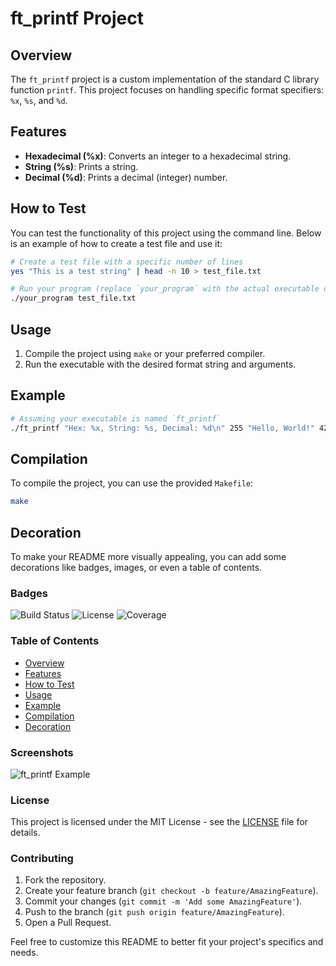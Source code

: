 # ft_printf Project

## Overview
The `ft_printf` project is a custom implementation of the standard C library function `printf`. This project focuses on handling specific format specifiers: `%x`, `%s`, and `%d`.

## Features
- **Hexadecimal (%x)**: Converts an integer to a hexadecimal string.
- **String (%s)**: Prints a string.
- **Decimal (%d)**: Prints a decimal (integer) number.

## How to Test
You can test the functionality of this project using the command line. Below is an example of how to create a test file and use it:

```sh
# Create a test file with a specific number of lines
yes "This is a test string" | head -n 10 > test_file.txt

# Run your program (replace `your_program` with the actual executable or script name)
./your_program test_file.txt
```

## Usage
1. Compile the project using `make` or your preferred compiler.
2. Run the executable with the desired format string and arguments.

## Example
```sh
# Assuming your executable is named `ft_printf`
./ft_printf "Hex: %x, String: %s, Decimal: %d\n" 255 "Hello, World!" 42
```

## Compilation
To compile the project, you can use the provided `Makefile`:
```sh
make
```

## Decoration
To make your README more visually appealing, you can add some decorations like badges, images, or even a table of contents.

### Badges
![Build Status](https://img.shields.io/badge/build-passing-brightgreen)
![License](https://img.shields.io/badge/license-MIT-blue)
![Coverage](https://img.shields.io/badge/coverage-100%25-brightgreen)

### Table of Contents
- [Overview](#overview)
- [Features](#features)
- [How to Test](#how-to-test)
- [Usage](#usage)
- [Example](#example)
- [Compilation](#compilation)
- [Decoration](#decoration)

### Screenshots
![ft_printf Example](https://pbs.twimg.com/media/EbreY1jXYAI5NZu.jpg)

### License
This project is licensed under the MIT License - see the [LICENSE](LICENSE) file for details.

### Contributing
1. Fork the repository.
2. Create your feature branch (`git checkout -b feature/AmazingFeature`).
3. Commit your changes (`git commit -m 'Add some AmazingFeature'`).
4. Push to the branch (`git push origin feature/AmazingFeature`).
5. Open a Pull Request.

Feel free to customize this README to better fit your project's specifics and needs.
